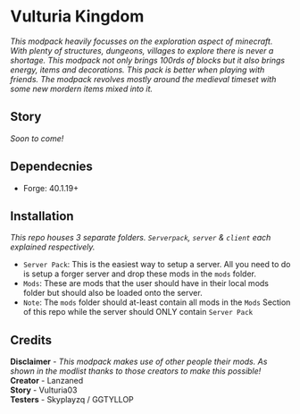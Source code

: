 # Vulturia Kingdom
*This modpack heavily focusses on the exploration aspect of minecraft. With plenty of structures, dungeons, villages to explore there is never a shortage. This modpack not only brings 100rds of blocks but it also brings energy, items and decorations. This pack is better when playing with friends. The modpack revolves mostly around the medieval timeset with some new mordern items mixed into it.*

## Story
*Soon to come!*

## Dependecnies 
- Forge: 40.1.19+

## Installation
*This repo houses 3 separate folders. `Serverpack`, `server` & `client` each explained respectively.*
- `Server Pack`: This is the easiest way to setup a server. All you need to do is setup a forger server and drop these mods in the `mods` folder.
- `Mods`: These are mods that the user should have in their local mods folder but should also be loaded onto the server.
- `Note`: The `mods` folder should at-least contain all mods in the `Mods` Section of this repo while the server should ONLY contain `Server Pack`

## Credits
**Disclaimer** - *This modpack makes use of other people their mods. As shown in the modlist thanks to those creators to make this possible!*<br>
**Creator** - Lanzaned<br>
**Story** - Vulturia03<br>
**Testers** - Skyplayzq / GGTYLLOP<br>
